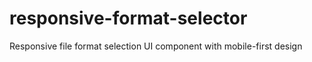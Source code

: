 # responsive-format-selector
Responsive file format selection UI component with mobile-first design
